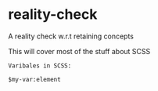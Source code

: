 # reality-check
A reality check w.r.t retaining concepts

This will cover most of the stuff about SCSS
```
Varibales in SCSS:

$my-var:element
```
